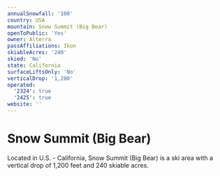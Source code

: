 ```yaml
---
annualSnowfall: '100'
country: USA
mountain: Snow Summit (Big Bear)
openToPublic: 'Yes'
owner: Alterra
passAffiliations: Ikon
skiableAcres: '240'
skied: 'No'
state: California
surfaceLiftsOnly: 'No'
verticalDrop: '1,200'
operated:
  '2324': true
  '2425': true
website: ''
---
```



# Snow Summit (Big Bear)

Located in U.S. - California, Snow Summit (Big Bear) is a ski area with a vertical drop of 1,200 feet and 240 skiable acres.
